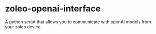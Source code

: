 # zoleo-openai-interface
A python script that allows you to communicate with openAI models from your zoleo device.
